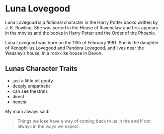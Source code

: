 # Luna Lovegood

Luna Lovegood is a fictional character in the Harry Potter books written by J. K. Rowling. She was sorted in the House of Ravenclaw and first appears in the movies and the books in Harry Potter and the Order of the Phoenix.

Luna Lovegood was born on the 13th of February 1981. She is the daughter of Xenophilius Lovegood and Pandora Lovegood, and lives near the Weasley’s house, in a rook-like house in Devon. 

## Lunas Character Traits
* just a little bit goofy 
* deeply empathetic
* can see thestrals
* direct
* honest

My mum always said:
> Things we lose have a way of coming back to us in the end If not always in the ways we expect.
